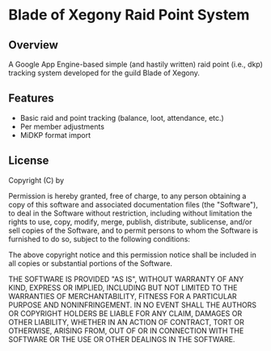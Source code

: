Blade of Xegony Raid Point System
=================================

Overview
--------

A Google App Engine-based simple (and hastily written) raid point (i.e., dkp)
tracking system developed for the guild Blade of Xegony.

Features
--------

- Basic raid and point tracking (balance, loot, attendance, etc.)
- Per member adjustments
- MiDKP format import

License
-------

Copyright (C) <year> by <copyright holders>

Permission is hereby granted, free of charge, to any person obtaining a copy
of this software and associated documentation files (the "Software"), to deal
in the Software without restriction, including without limitation the rights
to use, copy, modify, merge, publish, distribute, sublicense, and/or sell
copies of the Software, and to permit persons to whom the Software is
furnished to do so, subject to the following conditions:

The above copyright notice and this permission notice shall be included in
all copies or substantial portions of the Software.

THE SOFTWARE IS PROVIDED "AS IS", WITHOUT WARRANTY OF ANY KIND, EXPRESS OR
IMPLIED, INCLUDING BUT NOT LIMITED TO THE WARRANTIES OF MERCHANTABILITY,
FITNESS FOR A PARTICULAR PURPOSE AND NONINFRINGEMENT. IN NO EVENT SHALL THE
AUTHORS OR COPYRIGHT HOLDERS BE LIABLE FOR ANY CLAIM, DAMAGES OR OTHER
LIABILITY, WHETHER IN AN ACTION OF CONTRACT, TORT OR OTHERWISE, ARISING FROM,
OUT OF OR IN CONNECTION WITH THE SOFTWARE OR THE USE OR OTHER DEALINGS IN
THE SOFTWARE.